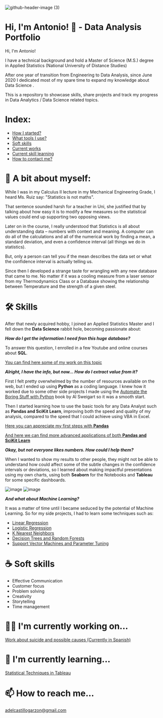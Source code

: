 ![github-header-image (3)](https://user-images.githubusercontent.com/114013508/192169255-2ceb99bd-8ce8-480f-83bf-efdfda190ef3.png)

# Hi, I'm Antonio! 👋 - Data Analysis Portfolio

Hi, I'm Antonio! 

I have a technical background and hold a Master of Science (M.S.) degree in Applied Statistics (National University of Distance Studies)

After one year of transition from Engineering to Data Analysis, since June 2020 I dedicated most of my spare time to expand my knowledge about Data Science .


This is a repository to showcase skills, share projects and track my progress in Data Analytics / Data Science related topics.

# Index:

* [How I started?](https://github.com/AntonioDelCastillo/Data-Analysis-Portfolio/blob/main/README.md#-a-bit-about-myself)
* [What tools I use?](https://github.com/AntonioDelCastillo/Data-Analysis-Portfolio/blob/main/README.md#-skills)
* [Soft skills](https://github.com/AntonioDelCastillo/Data-Analysis-Portfolio#-soft-skills)
* [Current works](https://github.com/AntonioDelCastillo/Data-Analysis-Portfolio#-im-currently-working-on)
* [Current skill learning](https://github.com/AntonioDelCastillo/Data-Analysis-Portfolio#-im-currently-learning)
* [How to contact me?](https://github.com/AntonioDelCastillo/Data-Analysis-Portfolio#-how-to-reach-me)

# 🏃 A bit about myself:

While I was in my Calculus II lecture in my Mechanical Engineering Grade, I heard Ms. Ruiz say: "Statistics is not maths". 

That sentence sounded harsh for a teacher in Uni, she justified that by talking about how easy it is to modify a few measures so the statistical values could end up supporting two opposing views.

Later on in the course, I really understood that  Statistics is all about understanding data – numbers with context and meaning. A computer can do all of the calculations and all of the numerical work by finding a mean, a standard deviation, and even a confidence interval (all things we do in statistics). 

But, only a person can tell you if the mean describes the data set or what the confidence interval is actually telling us.

Since then I developed a strange taste for wrangling with any new database that came to me. 
No matter if it was a cooling measure from a laser sensor from my Thermodynamics Class or a Database showing the relationship between Temperature and the strength of a given steel. 


# 🛠 Skills
After that newly acquired hobby, I joined an Applied Statistics Master and I fell down the **Data Science** rabbit hole, becoming passionate about:

***How do I get the information I need fron this huge database?***

  To answer this question, I enrolled in a few Youtube and online courses about **SQL**.
  
  [You can find here some of my work on this topic](https://github.com/AntonioDelCastillo/Data-Analysis-Portfolio/tree/main/SQL) 
  
***Alright, I have the info, but now... How do I extract value from it?***

First I felt pretty overwhelmed by the number of resources available on the web, but I ended up using **Python** as a coding language. 
I knew how it worked due to some other side projects I made using the [Automate the Boring Stuff with Python](https://automatetheboringstuff.com/) book by Al Sweigart so it was a smooth start. 
  
Then I started learning how to use the basic tools for any Data Analyst such as __Pandas and SciKit Learn__, improving both the speed and quality of my analysis, compared to the speed that I could achieve using VBA in Excel.  


[Here you can appreciate my first steps with **Pandas**](https://github.com/AntonioDelCastillo/Data-Analysis-Portfolio/blob/main/Data%20Analysis/Pandas%20Basics.ipynb)


[And here we can find more advanced applications of both **Pandas and SciKit Learn**](https://github.com/AntonioDelCastillo/Data-Analysis-Portfolio/blob/main/C%C3%A1lculos%20suicidio.ipynb)
    
***Okay, but not everyone likes numbers. How could I help them?***

  When I wanted to show my results to other people, they might not be able to understand how could affect some of the subtle changes in the confidence intervals or deviations, so I learned about making impactful presentations using my own charts, using both **Seaborn** for the Notebooks and **Tableau** for some specific dashboards. 
  
![image](https://user-images.githubusercontent.com/114013508/192167665-f3db660a-34fb-4c81-8699-a4a80d93555b.png)
![image](https://user-images.githubusercontent.com/114013508/192167759-dced3637-fb7b-40f6-9bb3-0dd6718c3b03.png)

***And what about Machine Learning?***

It was a matter of time until I became seduced by the potential of Machine Learning. So for my side projects, I had to learn some techniques such as: 

* [Linear Regression](https://github.com/AntonioDelCastillo/Data-Analysis-Portfolio/blob/main/ML%20Snippets/Linear%20Regression.ipynb)
* [Logistic Regression](https://github.com/AntonioDelCastillo/Data-Analysis-Portfolio/blob/main/ML%20Snippets/Logistic%20Regression.ipynb)
* [K Nearest Neighbors](https://github.com/AntonioDelCastillo/Data-Analysis-Portfolio/blob/main/ML%20Snippets/%20K%20Nearest%20Neighbors%20(KNN).ipynb)
* [Decision Trees and Random Forests](https://github.com/AntonioDelCastillo/Data-Analysis-Portfolio/blob/main/ML%20Snippets/Decision%20Trees%20and%20Random%20Forests.ipynb)
* [Support Vector Machines and Parameter Tuning](https://github.com/AntonioDelCastillo/Data-Analysis-Portfolio/blob/main/ML%20Snippets/Support%20Vector%20Machines.ipynb)

# ☕ Soft skills 

* Effective Communication
* Customer focus 
* Problem solving
* Creativity
* Storytelling
* Time management

# 👩‍💻 I'm currently working on...
[Work about suicide and possible causes (Currently in Spanish)](https://github.com/AntonioDelCastillo/Data-Analysis-Portfolio/blob/main/C%C3%A1lculos%20suicidio.ipynb)
    
# 🧠 I'm currently learning...
[Statistical Techniques in Tableau](https://www.datacamp.com/courses/statistical-techniques-in-tableau)

# 📫 How to reach me...

  adelcastillogarzon@gmail.com
  

